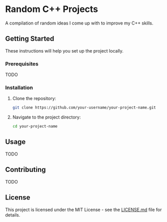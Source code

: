 # Random C++ Projects

A compilation of random ideas I come up with to improve my C++ skills.

## Getting Started

These instructions will help you set up the project locally.

### Prerequisites

TODO

### Installation

1. Clone the repository:
    ```bash
    git clone https://github.com/your-username/your-project-name.git
    ```
2. Navigate to the project directory:
    ```bash
    cd your-project-name
    ```

## Usage

TODO

## Contributing

TODO

## License

This project is licensed under the MIT License - see the [LICENSE.md](LICENSE.md) file for details.
